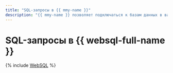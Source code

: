 ```yaml
---
title: "SQL-запросы в {{ mmy-name }}"
description: "{{ mmy-name }} позволяет подключаться к базам данных в вашем кластере {{ MY }} и отправлять SQL-запросы из консоли управления {{ yandex-cloud }}. Для этого войдите в консоль управления, откройте страницу нужного кластера и перейдите на вкладку WebSQL."
---
```



# SQL-запросы в {{ websql-full-name }}

{% include [WebSQL](../../_includes/mdb/mmy/websql.md) %}

